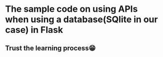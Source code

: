 # The sample code on using APIs when using a database(SQlite in our case) in Flask
## Trust the learning process😁